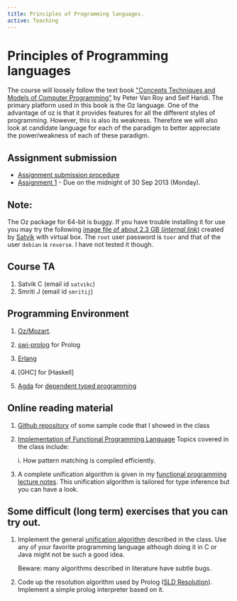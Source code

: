 ```yaml
---
title: Principles of Programming languages.
active: Teaching
---
```

# Principles of Programming languages

The course will loosely follow the text book
["Concepts Techniques and Models of Computer Programming"][textbook]
by Peter Van Roy and Seif Haridi. The primary platform used in this
book is the Oz language. One of the advantage of oz is that it
provides features for all the different styles of
programming. However, this is also its weakness. Therefore we will
also look at candidate language for each of the paradigm to better
appreciate the power/weakness of each of these paradigm.

## Assignment submission

* [Assignment submission procedure](./submission)
* [Assignment 1][assignment1] - Due on the midnight of 30 Sep 2013
  (Monday).

## Note:

The Oz package for 64-bit is buggy. If you have trouble installing it
for use you may try the following
[image file of about 2.3 GB (*internal link*)][image-file] created by
[Satvik] with virtual box. The `root` user password is `toor` and that
of the user `debian` is `reverse`. I have not tested it though.

## Course TA

1. Satvik C (email id `satvikc`)
2. Smriti J (email id `smritij`)

## Programming Environment

1. [Oz/Mozart][mozart].

2. [swi-prolog] for Prolog

3. [Erlang]

4. [GHC] for [Haskell]

5. [Agda] for [dependent typed programming][dt]

## Online reading material

1. [Github repository][sample-code] of some sample code that I showed
in the class

2. [Implementation of Functional Programming Language][funimplement]
   Topics covered in the class include:

    i. How pattern matching is compiled efficiently.


3. A complete unification algorithm is given in my
   [functional programming lecture notes][fp-notes]. This unification
   algorithm is tailored for type inference but you can have a look.


## Some difficult (long term) exercises that you can try out.

1. Implement the general [unification algorithm]  described in the
   class. Use any of your favorite programming language although doing
   it in C or Java might not be such a good idea.

   Beware: many algorithms described in literature have subtle bugs.

2. Code up the resolution algorithm used by Prolog
   ([SLD Resolution][sld]). Implement a simple prolog interpreter
   based on it.

[sample-code]: <https://github.com/piyush-kurur/sample-code/>
[sld]: <http://en.wikipedia.org/wiki/SLD_resolution> "SLD Resolution"

[fp-notes]: </teaching/cs653/notes/lecture-at-a-time.html>

[unification algorithm]:
       <http://en.wikipedia.org/wiki/Unification_(computer_science)>
       "SLD Resolution"

[erlang]: <http://erlang.org> "Erlang"
[funimplement]:
    <http://research.microsoft.com/en-us/um/people/simonpj/papers/slpj-book-1987/>
	"Implementation of Functional Programming Language"
[mozart]:     <http://www.mozart-oz.org/>  "The Mozart Programming System"
[swi-prolog]: <http://www.swi-prolog.org/> "SWI-prolog home"
[agda]: <http://wiki.portal.chalmers.se/agda/pmwiki.php> "Agda Homepage/Wiki"
[dt]: <https://en.wikipedia.org/wiki/Dependent_type> "Dependent types Wikipedia"
[textbook]: <http://www.info.ucl.ac.be/~pvr/book.html>
[image-file]: <http://ppk.cse.iitk.ac.in/ppk/cs350/virtual-image.7z> "Linux Image file"
[satvik]: <http://cse.iitk.ac.in/users/satvikc> "Satvik's homepage"

[assignment1]: <https://github.com/piyush-kurur/sample-code/blob/master/assignments/delhi-metro.pl>
      "Assignment 1: Delhi Metro"
